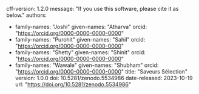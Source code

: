 cff-version: 1.2.0
message: "If you use this software, please cite it as below."
authors:

- family-names: "Joshi"
  given-names: "Atharva"
  orcid: "https://orcid.org/0000-0000-0000-0000"
- family-names: "Purohit"
  given-names: "Sahil"
  orcid: "https://orcid.org/0000-0000-0000-0000"
- family-names: "Shetty"
  given-names: "Shinit"
  orcid: "https://orcid.org/0000-0000-0000-0000"
- family-names: "Wawale"
  given-names: "Shubham"
  orcid: "https://orcid.org/0000-0000-0000-0000"
  title: "Saveurs Sélection"
  version: 1.0.0
  doi: 10.5281/zenodo.5534986
  date-released: 2023-10-19
  url: "https://doi.org/10.5281/zenodo.5534986"
